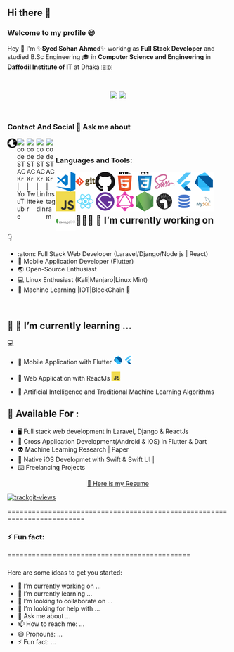 ## Hi there 👋
### Welcome to my profile :smiley: 
Hey :wave: I'm ✨**Syed Sohan Ahmed**✨ working as  **Full Stack Developer** and studied B.Sc Engineering :mortar_board: in **Computer Science and Engineering** in **Daffodil Institute of IT** at Dhaka :bangladesh:


<br>

<p align='center'>
<img align='center' src="https://github-readme-stats.vercel.app/api?username=syedsohanahmed&show_icons=true&icon_color=118c4e&title_color=118c4e">
 
 <img align='center' src = "https://github-readme-stats.vercel.app/api/top-langs/?username=syedsohanahmed&hide_border=true&bg_color=30,3678d6,904e95&title_color=fff&text_color=fff&layout=compact">

 <p/>
 
<br>

### Contact And Social 💬 Ask me about

[<img align="left" alt="codeSTACKr.com" width="22px" src="https://raw.githubusercontent.com/iconic/open-iconic/master/svg/globe.svg" />][website]
[<img align="left" alt="codeSTACKr | YouTube" width="22px" src="https://cdn.jsdelivr.net/npm/simple-icons@v3/icons/youtube.svg" />][youtube]
[<img align="left" alt="codeSTACKr | Twitter" width="22px" src="https://cdn.jsdelivr.net/npm/simple-icons@v3/icons/twitter.svg" />][twitter]
[<img align="left" alt="codeSTACKr | LinkedIn" width="22px" src="https://cdn.jsdelivr.net/npm/simple-icons@v3/icons/linkedin.svg" />][linkedin]
[<img align="left" alt="codeSTACKr | Instagram" width="22px" src="https://cdn.jsdelivr.net/npm/simple-icons@v3/icons/instagram.svg" />][instagram]
 

<br />


### Languages and Tools:


<img align="left" alt="Git" width="45px" src="https://raw.githubusercontent.com/github/explore/80688e429a7d4ef2fca1e82350fe8e3517d3494d/topics/visual-studio-code/visual-studio-code.png" />
<img align="left" alt="Git" width="45px" src="https://raw.githubusercontent.com/github/explore/80688e429a7d4ef2fca1e82350fe8e3517d3494d/topics/git/git.png" />
<img align="left" alt="GitHub" width="45px" src="https://raw.githubusercontent.com/github/explore/78df643247d429f6cc873026c0622819ad797942/topics/github/github.png" />
<img align="left" alt="HTML5" width="45px" src="https://raw.githubusercontent.com/github/explore/80688e429a7d4ef2fca1e82350fe8e3517d3494d/topics/html/html.png" />
<img align="left" alt="CSS3" width="45px" src="https://raw.githubusercontent.com/github/explore/80688e429a7d4ef2fca1e82350fe8e3517d3494d/topics/css/css.png" />
<img align="left" alt="Sass" width="45px" src="https://raw.githubusercontent.com/github/explore/80688e429a7d4ef2fca1e82350fe8e3517d3494d/topics/sass/sass.png" />
<img align="left" alt="Flutter" width="45px" src="https://raw.githubusercontent.com/github/explore/cebd63002168a05a6a642f309227eefeccd92950/topics/flutter/flutter.png" />
<img align="left" alt="Dart" width="45px" src="https://raw.githubusercontent.com/github/explore/80688e429a7d4ef2fca1e82350fe8e3517d3494d/topics/dart/dart.png" />
<img align="left" alt="JavaScript" width="45px" src="https://raw.githubusercontent.com/github/explore/80688e429a7d4ef2fca1e82350fe8e3517d3494d/topics/javascript/javascript.png" />
<img align="left" alt="React" width="45px" src="https://raw.githubusercontent.com/github/explore/80688e429a7d4ef2fca1e82350fe8e3517d3494d/topics/react/react.png" />
<img align="left" alt="Gatsby" width="45px" src="https://raw.githubusercontent.com/github/explore/e94815998e4e0713912fed477a1f346ec04c3da2/topics/gatsby/gatsby.png" />
<img align="left" alt="GraphQL" width="45px" src="https://raw.githubusercontent.com/github/explore/80688e429a7d4ef2fca1e82350fe8e3517d3494d/topics/graphql/graphql.png" />
<img align="left" alt="Node.js" width="45px" src="https://raw.githubusercontent.com/github/explore/80688e429a7d4ef2fca1e82350fe8e3517d3494d/topics/nodejs/nodejs.png" />
<img align="left" alt="Deno" width="45px" src="https://raw.githubusercontent.com/github/explore/361e2821e2dea67711cde99c9c40ed357061cf27/topics/deno/deno.png" />
<img align="left" alt="SQL" width="45px" src="https://raw.githubusercontent.com/github/explore/80688e429a7d4ef2fca1e82350fe8e3517d3494d/topics/sql/sql.png" />
<img align="left" alt="MySQL" width="45px" src="https://raw.githubusercontent.com/github/explore/80688e429a7d4ef2fca1e82350fe8e3517d3494d/topics/mysql/mysql.png" />
<img align="left" alt="MongoDB" width="45px" src="https://raw.githubusercontent.com/github/explore/80688e429a7d4ef2fca1e82350fe8e3517d3494d/topics/mongodb/mongodb.png" />


<br>
<br>
<br>
<br>

##  🏃🏽‍♂️  🔭 I’m currently working on 
 :point_down:
- :atom: Full Stack Web Developer (Laravel/Django/Node js | React)
- :iphone: Mobile Application Developer (Flutter)
- 🌏 Open-Source Enthusiast
- :computer: Linux Enthusiast (Kali|Manjaro|Linux Mint)
- 👾 Machine Learning |IOT|BlockChain 👀 
<br>

## 🌟 🌱 I’m currently learning ...

  💻

- 📱 Mobile Application with Flutter <code><img height="20" src="https://raw.githubusercontent.com/github/explore/80688e429a7d4ef2fca1e82350fe8e3517d3494d/topics/dart/dart.png"></code>
<code><img height="20" src="https://raw.githubusercontent.com/github/explore/cebd63002168a05a6a642f309227eefeccd92950/topics/flutter/flutter.png"></code>

- 📝 Web Application with ReactJs <code><img height="20" src="https://raw.githubusercontent.com/github/explore/80688e429a7d4ef2fca1e82350fe8e3517d3494d/topics/javascript/javascript.png"></code>

- 🤖  Artificial Intelligence and Traditional Machine Learning Algorithms

## 🤝 Available For : 

- 🖥️ Full stack web development in Laravel, Django & ReactJs  
- 📱 Cross Application Development(Android & iOS) in Flutter & Dart 
- 👽 Machine Learning Research | Paper 
- 🤞 Native iOS Developmet with Swift & Swift UI |
- ⌨️ Freelancing Projects 

<p align='center'>
 <a href = "" > 🧠 Here is my Resume </a> 
<p/>


<a href="https://trackgit.com">
<img src="https://sfy.cx/u/pkg" alt="trackgit-views" />
</a>







=========================================================================


### ⚡ Fun fact:





=============================================
<br>
### 






Here are some ideas to get you started:

- 🔭 I’m currently working on ...
- 🌱 I’m currently learning ...
- 👯 I’m looking to collaborate on ...
- 🤔 I’m looking for help with ...
- 💬 Ask me about ...
- 📫 How to reach me: ...
- 😄 Pronouns: ...
- ⚡ Fun fact: ...




[website]: https://syedsohanahmed.com/
[twitter]: https://twitter.com/syedsohanahmed
[youtube]: https://www.youtube.com/syedsohanahmed
[instagram]: https://www.instagram.com/syed_sohan_ahmed/
[linkedin]: https://www.linkedin.com/in/syedsohanahmed/
